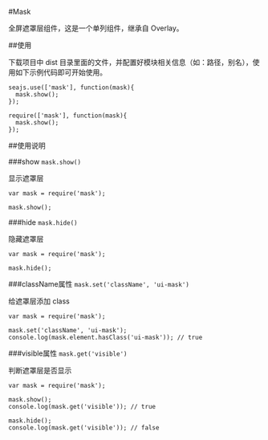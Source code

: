 #Mask

全屏遮罩层组件，这是一个单列组件，继承自 Overlay。

##使用

下载项目中 dist 目录里面的文件，并配置好模块相关信息（如：路径，别名），使用如下示例代码即可开始使用。

```
seajs.use(['mask'], function(mask){
  mask.show();
});

require(['mask'], function(mask){
  mask.show();
});
```

##使用说明

###show ``mask.show()``

显示遮罩层

```
var mask = require('mask');

mask.show();
```

###hide ``mask.hide()``

隐藏遮罩层

```
var mask = require('mask');

mask.hide();
```

###className属性 ``mask.set('className', 'ui-mask')``

给遮罩层添加 class

```
var mask = require('mask');

mask.set('className', 'ui-mask');
console.log(mask.element.hasClass('ui-mask')); // true
```

###visible属性 ``mask.get('visible')``

判断遮罩层是否显示

```
var mask = require('mask');

mask.show();
console.log(mask.get('visible')); // true

mask.hide();
console.log(mask.get('visible')); // false
```
